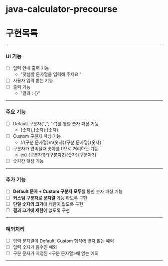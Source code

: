 # java-calculator-precourse
# 구현목록

---
### UI 기능
- [ ] 입력 안내 출력 기능
  - "덧셈할 문자열을 입력해 주세요."
- [ ] 사용자 입력 받는 기능 
- [ ] 출력 기능
  - "결과 : {}"
---
### 주요 기능
- [ ] Default 구분자("**,**", "**:**")를 통한 숫자 파싱 기능
  - {숫자},{숫자}:{숫자}
- [ ] Custom 구분자 파싱 기능
  - //{구분 문자열}\n{숫자}{구분 문자열}{숫자}
- [ ] 구분자가 연속될때 숫자를 0으로 처리하는 기능
  - ex) {구분자1}**ᵛ**{구분자2}{숫자}{구분자3}
- [ ] 숫자간 덧셈 기능
---
### 추가 기능
- [ ] **Default 문자 + Custom 구분자 모두**를 통한 숫자 파싱 기능
- [ ] **커스텀 구분자로 문자열** 가능 하도록 구현
- [ ] **단일 숫자의 크기**에 제한이 없도록 구현
- [ ] **결과 크기에 제한**이 없도록 구현
---
### 예외처리
- [ ] 입력 문자열이 Default, Custom 형식에 맞지 않는 예외
- [ ] 입력 숫자가 음수인 예외
- [ ] 구분 문자가 지정된 <구분 문자열>에 없는 예외
---